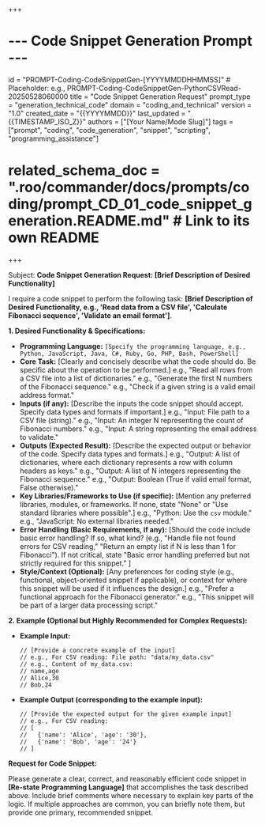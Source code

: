 +++
# --- Code Snippet Generation Prompt ---
id = "PROMPT-Coding-CodeSnippetGen-[YYYYMMDDHHMMSS]" # Placeholder: e.g., PROMPT-Coding-CodeSnippetGen-PythonCSVRead-20250528060000
title = "Code Snippet Generation Request"
prompt_type = "generation_technical_code"
domain = "coding_and_technical"
version = "1.0"
created_date = "{{YYYYMMDD}}"
last_updated = "{{TIMESTAMP_ISO_Z}}"
authors = ["[Your Name/Mode Slug]"]
tags = ["prompt", "coding", "code_generation", "snippet", "scripting", "programming_assistance"]
# related_schema_doc = ".roo/commander/docs/prompts/coding/prompt_CD_01_code_snippet_generation.README.md" # Link to its own README
+++

Subject: **Code Snippet Generation Request: [Brief Description of Desired Functionality]**

I require a code snippet to perform the following task: **[Brief Description of Desired Functionality, e.g., 'Read data from a CSV file', 'Calculate Fibonacci sequence', 'Validate an email format']**.

**1. Desired Functionality & Specifications:**
   *   **Programming Language:** `[Specify the programming language, e.g., Python, JavaScript, Java, C#, Ruby, Go, PHP, Bash, PowerShell]`
   *   **Core Task:** [Clearly and concisely describe what the code should do. Be specific about the operation to be performed.]
       e.g., "Read all rows from a CSV file into a list of dictionaries."
       e.g., "Generate the first N numbers of the Fibonacci sequence."
       e.g., "Check if a given string is a valid email address format."
   *   **Inputs (if any):** [Describe the inputs the code snippet should accept. Specify data types and formats if important.]
       e.g., "Input: File path to a CSV file (string)."
       e.g., "Input: An integer N representing the count of Fibonacci numbers."
       e.g., "Input: A string representing the email address to validate."
   *   **Outputs (Expected Result):** [Describe the expected output or behavior of the code. Specify data types and formats.]
       e.g., "Output: A list of dictionaries, where each dictionary represents a row with column headers as keys."
       e.g., "Output: A list of N integers representing the Fibonacci sequence."
       e.g., "Output: Boolean (True if valid email format, False otherwise)."
   *   **Key Libraries/Frameworks to Use (if specific):** [Mention any preferred libraries, modules, or frameworks. If none, state "None" or "Use standard libraries where possible".]
       e.g., "Python: Use the `csv` module."
       e.g., "JavaScript: No external libraries needed."
   *   **Error Handling (Basic Requirements, if any):** [Should the code include basic error handling? If so, what kind? (e.g., "Handle file not found errors for CSV reading," "Return an empty list if N is less than 1 for Fibonacci"). If not critical, state "Basic error handling preferred but not strictly required for this snippet." ]
   *   **Style/Context (Optional):** [Any preferences for coding style (e.g., functional, object-oriented snippet if applicable), or context for where this snippet will be used if it influences the design.]
       e.g., "Prefer a functional approach for the Fibonacci generator."
       e.g., "This snippet will be part of a larger data processing script."

**2. Example (Optional but Highly Recommended for Complex Requests):**

*   **Example Input:**
    ```
    // [Provide a concrete example of the input]
    // e.g., For CSV reading: File path: "data/my_data.csv"
    // e.g., Content of my_data.csv:
    // name,age
    // Alice,30
    // Bob,24
    ```
*   **Example Output (corresponding to the example input):**
    ```
    // [Provide the expected output for the given example input]
    // e.g., For CSV reading:
    // [
    //   {'name': 'Alice', 'age': '30'},
    //   {'name': 'Bob', 'age': '24'}
    // ]
    ```

**Request for Code Snippet:**

Please generate a clear, correct, and reasonably efficient code snippet in **[Re-state Programming Language]** that accomplishes the task described above. Include brief comments where necessary to explain key parts of the logic. If multiple approaches are common, you can briefly note them, but provide one primary, recommended snippet.